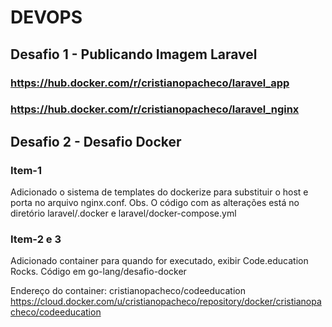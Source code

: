 # DEVOPS

## Desafio 1 - Publicando Imagem Laravel

### https://hub.docker.com/r/cristianopacheco/laravel_app
### https://hub.docker.com/r/cristianopacheco/laravel_nginx

## Desafio 2 - Desafio Docker

### Item-1
Adicionado o sistema de templates do dockerize para substituir o host e porta no arquivo nginx.conf.
Obs. O código com as alterações está no diretório laravel/.docker e laravel/docker-compose.yml

### Item-2 e 3
Adicionado container para quando for executado, exibir Code.education Rocks.
Código em go-lang/desafio-docker

Endereço do container: cristianopacheco/codeeducation
https://cloud.docker.com/u/cristianopacheco/repository/docker/cristianopacheco/codeeducation

